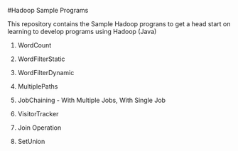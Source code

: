 #Hadoop Sample Programs

This repository contains the Sample Hadoop prograns to
get a head start on learning to develop programs using
Hadoop (Java)

1) WordCount

2) WordFilterStatic

3) WordFilterDynamic

4) MultiplePaths

5) JobChaining - With Multiple Jobs, With Single Job

6) VisitorTracker

7) Join Operation

8) SetUnion
